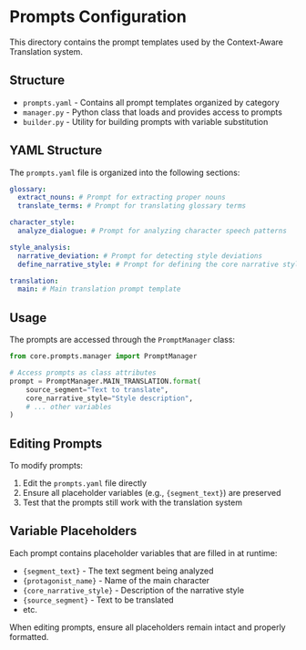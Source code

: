 # Prompts Configuration

This directory contains the prompt templates used by the Context-Aware Translation system.

## Structure

- `prompts.yaml` - Contains all prompt templates organized by category
- `manager.py` - Python class that loads and provides access to prompts
- `builder.py` - Utility for building prompts with variable substitution

## YAML Structure

The `prompts.yaml` file is organized into the following sections:

```yaml
glossary:
  extract_nouns: # Prompt for extracting proper nouns
  translate_terms: # Prompt for translating glossary terms

character_style:
  analyze_dialogue: # Prompt for analyzing character speech patterns

style_analysis:
  narrative_deviation: # Prompt for detecting style deviations
  define_narrative_style: # Prompt for defining the core narrative style

translation:
  main: # Main translation prompt template
```

## Usage

The prompts are accessed through the `PromptManager` class:

```python
from core.prompts.manager import PromptManager

# Access prompts as class attributes
prompt = PromptManager.MAIN_TRANSLATION.format(
    source_segment="Text to translate",
    core_narrative_style="Style description",
    # ... other variables
)
```

## Editing Prompts

To modify prompts:

1. Edit the `prompts.yaml` file directly
2. Ensure all placeholder variables (e.g., `{segment_text}`) are preserved
3. Test that the prompts still work with the translation system

## Variable Placeholders

Each prompt contains placeholder variables that are filled in at runtime:

- `{segment_text}` - The text segment being analyzed
- `{protagonist_name}` - Name of the main character
- `{core_narrative_style}` - Description of the narrative style
- `{source_segment}` - Text to be translated
- etc.

When editing prompts, ensure all placeholders remain intact and properly formatted.